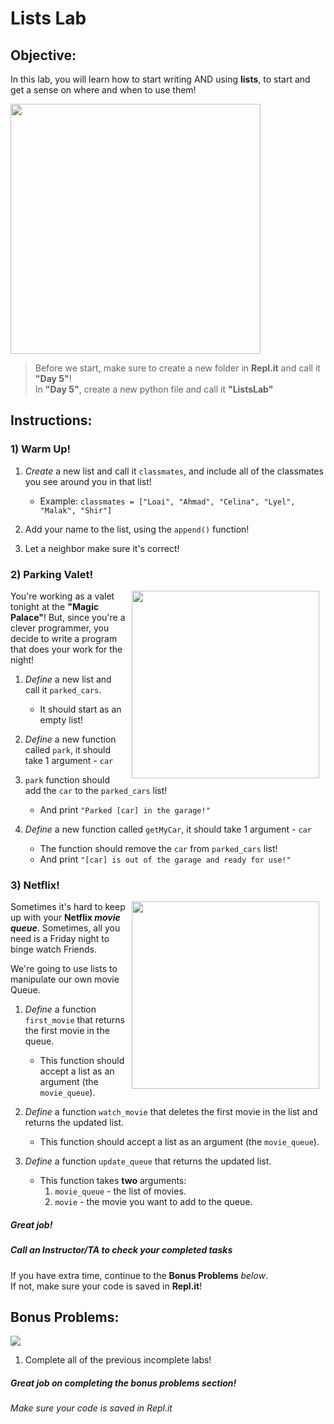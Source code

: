 # Lists Lab

## Objective: 
In this lab, you will learn how to start writing AND using **lists**, to start and get a sense on where and when to use them!





<img src="https://mikeanthony.me/wp-content/uploads/2021/09/Grocery-list-1.jpg" width="400">




> Before we start, make sure to create a new folder in **Repl.it** and call it **"Day 5"**!  
> In **"Day 5"**, create a new python file and call it **"ListsLab"**


## Instructions:

### 1) Warm Up!
1. *Create* a new list and call it `classmates`, and include all of the classmates you see around you in that list!
    - Example: `classmates = ["Loai", "Ahmad", "Celina", "Lyel", "Malak", "Shir"]`

2. Add your name to the list, using the `append()` function!

3. Let a neighbor make sure it's correct!


### 2) Parking Valet!
<img src="https://media2.giphy.com/media/26tk0T3cxwc4yFvK8/source.gif" align="right" hspace="10" width="300">


You're working as a valet tonight at the **"Magic Palace"**! But, since you're a clever programmer, you decide to write a program that does your work for the night!  

1. *Define* a new list and call it `parked_cars`.
    - It should start as an empty list!

2. *Define* a new function called `park`, it should take 1 argument - `car`

3. `park` function should add the `car` to the `parked_cars` list!
    - And print `"Parked [car] in the garage!"`
    
4. *Define* a new function called `getMyCar`, it should take 1 argument - `car`
    - The function should remove the `car` from `parked_cars` list!
    - And print `"[car] is out of the garage and ready for use!"`


### 3) Netflix!

<img src="https://s3.amazonaws.com/after-school-assets/netflix-queue.jpg" align="right" hspace="10" width="300">

Sometimes it's hard to keep up with your **Netflix *movie queue***. Sometimes, all you need is a Friday night to binge watch Friends.

We're going to use lists to manipulate our own movie Queue.


1. *Define* a function `first_movie` that returns the first movie in the queue. 
    - This function should accept a list as an argument (the `movie_queue`).


2. *Define* a function `watch_movie` that deletes the first movie in the list and returns the updated list.
    - This function should accept a list as an argument (the `movie_queue`).

3. *Define* a function `update_queue` that returns the updated list. 
    - This function takes **two** arguments:
        1. `movie_queue` - the list of movies.
        2. `movie` - the movie you want to add to the queue.


##### Great job!
##### Call an Instructor/TA to check your completed tasks
 

If you have extra time, continue to the **Bonus Problems** *below*.  
If not, make sure your code is saved in **Repl.it**!







## Bonus Problems:
[![](https://camo.githubusercontent.com/2f9feb41e6febba197c32171bba0924fe0b0123a/687474703a2f2f312e62702e626c6f6773706f742e636f6d2f2d4844492d58694c697264382f546f614a736568535930492f414141414141414142736f2f5848584f555f71444b336b2f73313630302f506172726f742b46756e6e792b50696374757265735f312e6a7067)]()

1. Complete all of the previous incomplete labs!


##### Great job on completing the bonus problems section!  
###### Make sure your code is saved in Repl.it


